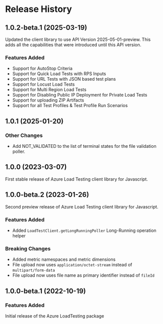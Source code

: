 # Release History

## 1.0.2-beta.1 (2025-03-19)

Updated the client library to use API Version 2025-05-01-preview. This adds all the capabilities that were introduced until this API version.

### Features Added

- Support for AutoStop Criteria
- Support for Quick Load Tests with RPS Inputs
- Support for URL Tests with JSON based test plans
- Support for Locust Load Tests
- Support for Multi Region Load Tests
- Support for Disabling Public IP Deployment for Private Load Tests
- Support for uploading ZIP Artifacts
- Support for all Test Profiles & Test Profile Run Scenarios

## 1.0.1 (2025-01-20)

### Other Changes

- Add NOT_VALIDATED to the list of terminal states for the file validation poller.

## 1.0.0 (2023-03-07)

First stable release of Azure Load Testing client library for Javascript.

## 1.0.0-beta.2 (2023-01-26)

Second preview release of Azure Load Testing client library for Javascript.

### Features Added

- Added `LoadTestClient.getLongRunningPoller` Long-Running operation helper

### Breaking Changes

- Added metric namespaces and metric dimensions
- File upload now uses `application/octet-stream` instead of `multipart/form-data`
- File upload now uses file name as primary identifier instead of `fileId`

## 1.0.0-beta.1 (2022-10-19)

### Features Added

Initial release of the Azure LoadTesting package
